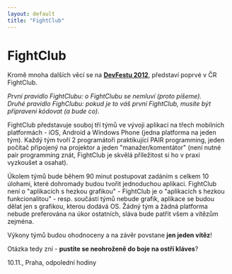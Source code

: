 ```yaml
---
layout: default
title: "FightClub"
---
```


FightClub
=========

Kromě mnoha dalších věcí se na [**DevFestu 2012**](http://www.devfest.cz), představí poprvé v ČR FightClub.

*První pravidlo FightClubu: o FightClubu se nemluví (proto píšeme). <br />
Druhé pravidlo FighClubu: pokud je to váš první FightClub, musíte být připraveni kódovat (a bude co).*

FightClub představuje souboj tří týmů ve vývoji aplikací na třech mobilních platformách - iOS, Android a Windows Phone (jedna platforma na jeden tým). Každý tým tvoří 2 programátoři praktikující PAIR programming, jeden počítač připojený na projektor a jeden "manažer/komentátor" (není nutné pair programming znát, FightClub je skvělá příležitost si ho v praxi vyzkoušet a osahat). 

Úkolem týmů bude během 90 minut postupovat zadáním s celkem 10 úlohami, které dohromady budou tvořit jednoduchou aplikaci. FightClub není o "aplikacích s hezkou grafikou" - FightClub je o "aplikacích s hezkou funkcionalitou" - resp. součástí týmů nebude grafik, aplikace se budou dělat jen s grafikou, kterou dodává OS. Žádný tým a žádná platforma nebude preferována na úkor ostatních, sláva bude patřit všem a vítězům zejména. 

Výkony týmů budou ohodnoceny a na závěr povstane **jen jeden vítěz**!

Otázka tedy zní - **pustíte se neohroženě do boje na ostří kláves**? 

10.11., Praha, odpolední hodiny
